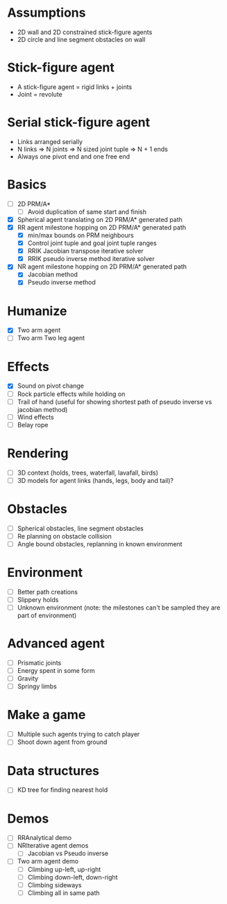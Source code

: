 # Assumptions
- 2D wall and 2D constrained stick-figure agents
- 2D circle and line segment obstacles on wall

# Stick-figure agent
- A stick-figure agent = rigid links + joints
- Joint = revolute

# Serial stick-figure agent
- Links arranged serially
- N links => N joints => N sized joint tuple => N + 1 ends
- Always one pivot end and one free end

# Basics
- [ ] 2D PRM/A*
    - [ ] Avoid duplication of same start and finish
- [x] Spherical agent translating on 2D PRM/A* generated path
- [x] RR agent milestone hopping on 2D PRM/A* generated path
    - [x] min/max bounds on PRM neighbours
    - [x] Control joint tuple and goal joint tuple ranges
    - [x] RRIK Jacobian transpose iterative solver
    - [x] RRIK pseudo inverse method iterative solver
- [x] NR agent milestone hopping on 2D PRM/A* generated path
    - [x] Jacobian method
    - [x] Pseudo inverse method

# Humanize
- [x] Two arm agent
- [ ] Two arm Two leg agent

# Effects
- [x] Sound on pivot change
- [ ] Rock particle effects while holding on
- [ ] Trail of hand (useful for showing shortest path of pseudo inverse vs jacobian method)
- [ ] Wind effects
- [ ] Belay rope

# Rendering
- [ ] 3D context (holds, trees, waterfall, lavafall, birds)
- [ ] 3D models for agent links (hands, legs, body and tail)?

# Obstacles
- [ ] Spherical obstacles, line segment obstacles
- [ ] Re planning on obstacle collision
- [ ] Angle bound obstacles, replanning in known environment

# Environment
- [ ] Better path creations
- [ ] Slippery holds
- [ ] Unknown environment (note: the milestones can't be sampled they are part of environment)

# Advanced agent
- [ ] Prismatic joints
- [ ] Energy spent in some form
- [ ] Gravity
- [ ] Springy limbs

# Make a game
- [ ] Multiple such agents trying to catch player
- [ ] Shoot down agent from ground

# Data structures
- [ ] KD tree for finding nearest hold

# Demos
- [ ] RRAnalytical demo
- [ ] NRIterative agent demos
    - [ ] Jacobian vs Pseudo inverse
- [ ] Two arm agent demo
    - [ ] Climbing up-left, up-right
    - [ ] Climbing down-left, down-right
    - [ ] Climbing sideways
    - [ ] Climbing all in same path
